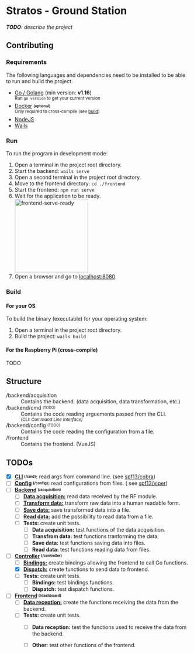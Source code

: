 # Stratos - Ground Station

_**TODO:** describe the project_

## Contributing

### Requirements

The following languages and dependencies need to be installed to be able to run and build the project.

- [Go / Golang](https://golang.org/doc/install) (min version: **v1.16**)<br>
  <sup>Run `go version` to get your current version</sup>
- [Docker](https://docs.docker.com/get-started/#download-and-install-docker) <sub><sup>**(optional)**</sup></sub><br>
  <sup>Only required to cross-compile (see [build](#for-the-raspberry-pi-cross-compile))</sup>
- [NodeJS](https://nodejs.org/en/download/current/)
- [Wails](https://wails.app/gettingstarted/)

### Run

To run the program in development mode:

1. Open a terminal in the project root directory.
2. Start the backend: `wails serve`
3. Open a second terminal in the project root directory.
4. Move to the frontend directory: `cd ./frontend`
5. Start the frontend: `npm run serve`
6. Wait for the application to be ready. <br>
   <img alt="frontend-serve-ready" width="200" src="https://user-images.githubusercontent.com/14944216/113919412-933a2900-97b1-11eb-8a6b-66f9bb0abd7f.png"/>
7. Open a browser and go to [localhost:8080](http://localhost:8080/).


### Build

#### For your OS

To build the binary (executable) for your operating system:

1. Open a terminal in the project root directory.
2. Build the project: `wails build`

#### For the Raspberry Pi (cross-compile)
TODO

## Structure

<dl>
<dt>/backend/acquisition</dt>
<dd>Contains the backend. (data acquisition, data transformation, etc.)</dd>

<dt>/backend/cmd <sup><sub>(TODO)</sub></sup></dt>
<dd>Contains the code reading arguements passed from the CLI.<br>
<sup><em>(CLI: Command Line Interface)</em></sup></dd>

<dt>/backend/config <sup><sub>(TODO)</sub></sup></dt>
<dd>Contains the code reading the configuration from a file.</dd>

<dt>/frontend</dt>
<dd>
Contains the frontend. (VueJS)
</dd>
</dl>

## TODOs

- [X] **[CLI][i2] <sup><sub>(/cmd)</sub></sup>:** read args from command line. (see [spf13/cobra](https://github.com/spf13/cobra))
- [ ] **[Config][i1] <sup><sub>(/config)</sub></sup>:** read configurations from files. (
  see [spf13/viper](https://github.com/spf13/viper))
- [ ] **[Backend][iBackend] <sup><sub>(/acquisition)</sub></sup>**
  - [ ] **[Data acquisition:][i3]** read data received by the RF module.
  - [ ] **[Transform data:][i4]** transform raw data into a human readable form.
  - [ ] **[Save data:][i5]** save transformed data into a file.
  - [ ] **[Read data:][i6]** add the possibility to read data from a file.
  - [ ] **Tests:** create unit tests.
    - [ ] **Data acquisition:** test functions of the data acquisition.
    - [ ] **Transfrom data:** test functions tranforming the data.
    - [ ] **Save data:** test functions saving data into files.
    - [ ] **Read data:** test functions reading data from files.
- [ ] **[Controller][iController] <sup><sub>(/controller)</sub></sup>**
  - [ ] **[Bindings:][i7]** create bindings allowing the frontend to call Go functions.
  - [x] **[Dispatch:][i8]** create functions to send data to frontend.
  - [ ] **Tests:** create unit tests.
    - [ ] **Bindings:** test bindings functions.
    - [ ] **Dispatch:** test dispatch functions.
- [ ] **[Frontend][iFrontend] <sup><sub>(/dashboard)</sub></sup>**
  - [ ] **[Data reception:][i9]** create the functions receiving the data from the backend.
  - [ ] **Tests:** create unit tests.
    - [ ] **Data reception:** test the functions used to receive the data from the backend.
    - [ ] **Other:** test other functions of the frontend.


[i1]: https://github.com/ul-gaul/stratos_ground-station/issues/1
[i2]: https://github.com/ul-gaul/stratos_ground-station/issues/2
[i3]: https://github.com/ul-gaul/stratos_ground-station/issues/3
[i4]: https://github.com/ul-gaul/stratos_ground-station/issues/4
[i5]: https://github.com/ul-gaul/stratos_ground-station/issues/5
[i6]: https://github.com/ul-gaul/stratos_ground-station/issues/6
[i7]: https://github.com/ul-gaul/stratos_ground-station/issues/7
[i8]: https://github.com/ul-gaul/stratos_ground-station/issues/8
[i9]: https://github.com/ul-gaul/stratos_ground-station/issues/9
[iBackend]: https://github.com/ul-gaul/stratos_ground-station/issues?q=is%3Aissue+is%3Aopen+sort%3Aupdated-desc+label%3Abackend
[iController]: https://github.com/ul-gaul/stratos_ground-station/issues?q=is%3Aissue+is%3Aopen+sort%3Aupdated-desc+label%3Acontroller
[iFrontend]: https://github.com/ul-gaul/stratos_ground-station/issues?q=is%3Aissue+is%3Aopen+sort%3Aupdated-desc+label%3Afrontend